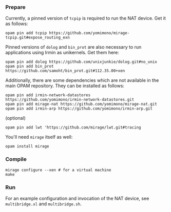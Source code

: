 ### Prepare

Currently, a pinned version of `tcpip` is required to run the NAT device.  Get it as follows:

```
opam pin add tcpip https://github.com/yomimono/mirage-tcpip.git#expose_routing_exn
```

Pinned versions of `dolog` and `bin_prot` are also necessary to run applications using Irmin as unikernels.  Get them here:

```
opam pin add dolog https://github.com/unixjunkie/dolog.git#no_unix
opam pin add bin_prot https://github.com/samoht/bin_prot.git#112.35.00+xen
```

Additionally, there are some dependencies which are not available in the main OPAM repository.  They can be installed as follows:

```
opam pin add irmin-network-datastores https://github.com/yomimono/irmin-network-datastores.git
opam pin add mirage-nat https://github.com/yomimono/mirage-nat.git
opam pin add irmin-arp https://github.com/yomimono/irmin-arp.git
```

(optional)
```
opam pin add lwt 'https://github.com/mirage/lwt.git#tracing
```

You'll need `mirage` itself as well:

```
opam install mirage
```

### Compile

```
mirage configure --xen # for a virtual machine
make
```

### Run

For an example configuration and invocation of the NAT device, see `multibridge.xl` and `multibridge.sh`.
